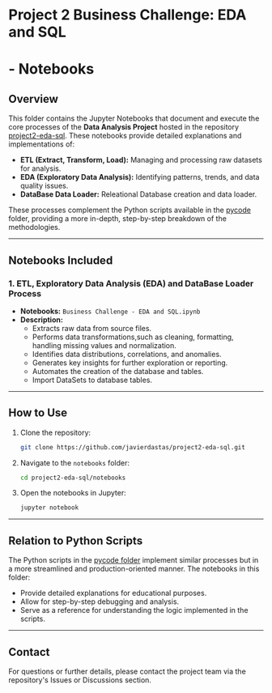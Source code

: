 # Project 2 Business Challenge: EDA and SQL
# - Notebooks

## Overview

This folder contains the Jupyter Notebooks that document and execute the core processes of the **Data Analysis Project** hosted in the repository [project2-eda-sql](https://github.com/javierdastas/project2-eda-sql). These notebooks provide detailed explanations and implementations of:

- **ETL (Extract, Transform, Load):** Managing and processing raw datasets for analysis.
- **EDA (Exploratory Data Analysis):** Identifying patterns, trends, and data quality issues.
- **DataBase Data Loader:** Releational Database creation and data loader.

These processes complement the Python scripts available in the [pycode](https://github.com/javierdastas/project2-eda-sql/tree/main/pycode) folder, providing a more in-depth, step-by-step breakdown of the methodologies.

---

## Notebooks Included

### 1. **ETL, Exploratory Data Analysis (EDA) and DataBase Loader Process**

- **Notebooks:** `Business Challenge - EDA and SQL.ipynb`
- **Description:**
  - Extracts raw data from source files.
  - Performs data transformations,such as cleaning, formatting, handling missing values and normalization.
  - Identifies data distributions, correlations, and anomalies.
  - Generates key insights for further exploration or reporting.
  - Automates the creation of the database and tables.
  - Import DataSets to database tables.

---

## How to Use

1. Clone the repository:
   ```bash
   git clone https://github.com/javierdastas/project2-eda-sql.git
   ```
2. Navigate to the `notebooks` folder:
   ```bash
   cd project2-eda-sql/notebooks
   ```
3. Open the notebooks in Jupyter:
   ```bash
   jupyter notebook
   ```

---

## Relation to Python Scripts

The Python scripts in the [pycode folder](https://github.com/javierdastas/project2-eda-sql/tree/main/pycode) implement similar processes but in a more streamlined and production-oriented manner. The notebooks in this folder:

- Provide detailed explanations for educational purposes.
- Allow for step-by-step debugging and analysis.
- Serve as a reference for understanding the logic implemented in the scripts.

---

## Contact

For questions or further details, please contact the project team via the repository's Issues or Discussions section.
